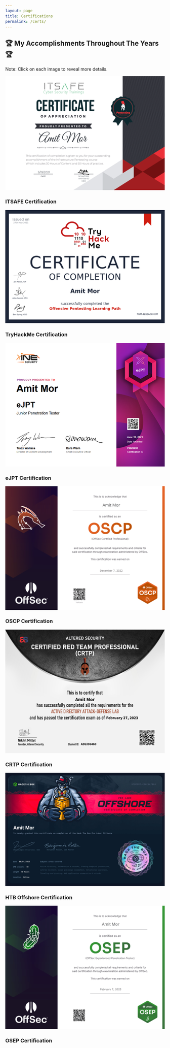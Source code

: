 ```yaml
---
layout: page
title: Certifications
permalink: /certs/
---
```


<h2 class="certs-title">🏆 My Accomplishments Throughout The Years 🏆</h2>
<p class="chronological-note">Note: Click on each image to reveal more details.</p>

<div class="cert-cards-wrapper">

  <div class="cert-card" onclick="this.classList.toggle('is-flipped')">
    <div class="cert-card-inner">
      <!-- Front Side -->
      <div class="cert-card-front">
        <div class="cert-card-image">
          <img src="/assets/img/certs/ITSAFE.png" alt="ITSAFE Certification">
        </div>
      </div>
      <!-- Back Side with Clean Text -->
      <div class="cert-card-back">
        <h3>ITSAFE Certification</h3>
      </div>
    </div>
  </div>

  <div class="cert-card" onclick="this.classList.toggle('is-flipped')">
    <div class="cert-card-inner">
      <div class="cert-card-front">
        <div class="cert-card-image">
          <img src="/assets/img/certs/THM.png" alt="TryHackMe Certification">
        </div>
      </div>
      <div class="cert-card-back">
        <h3>TryHackMe Certification</h3>
      </div>
    </div>
  </div>

  <div class="cert-card" onclick="this.classList.toggle('is-flipped')">
    <div class="cert-card-inner">
      <div class="cert-card-front">
        <div class="cert-card-image">
          <img src="/assets/img/certs/EJPT.png" alt="eJPT Certification">
        </div>
      </div>
      <div class="cert-card-back">
        <h3>eJPT Certification</h3>
      </div>
    </div>
  </div>

  <div class="cert-card" onclick="this.classList.toggle('is-flipped')">
    <div class="cert-card-inner">
      <div class="cert-card-front">
        <div class="cert-card-image">
          <img src="/assets/img/certs/OSCP.png" alt="OSCP Certification">
        </div>
      </div>
      <div class="cert-card-back">
        <h3>OSCP Certification</h3>
      </div>
    </div>
  </div>

  <div class="cert-card" onclick="this.classList.toggle('is-flipped')">
    <div class="cert-card-inner">
      <div class="cert-card-front">
        <div class="cert-card-image">
          <img src="/assets/img/certs/CRTP.png" alt="CRTP Certification">
        </div>
      </div>
      <div class="cert-card-back">
        <h3>CRTP Certification</h3>
      </div>
    </div>
  </div>

  <div class="cert-card" onclick="this.classList.toggle('is-flipped')">
    <div class="cert-card-inner">
      <div class="cert-card-front">
        <div class="cert-card-image">
          <img src="/assets/img/certs/HTB-Offshore.png" alt="HTB Offshore Certification">
        </div>
      </div>
      <div class="cert-card-back">
        <h3>HTB Offshore Certification</h3>
      </div>
    </div>
  </div>

  <div class="cert-card" onclick="this.classList.toggle('is-flipped')">
    <div class="cert-card-inner">
      <div class="cert-card-front">
        <div class="cert-card-image">
          <img src="/assets/img/certs/OSEP.png" alt="OSEP Certification">
        </div>
      </div>
      <div class="cert-card-back">
        <h3>OSEP Certification</h3>
      </div>
    </div>
  </div>

</div>
